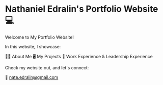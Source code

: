 # Nathaniel Edralin's Portfolio Website 💻

Welcome to My Portfolio Website!

In this website, I showcase:

  🧍🏻 About Me
  🖥️ My Projects
  💼 Work Experience & Leadership Experience

Check my website out, and let's connect:

  📧 nate.edralin@gmail.com
  
  
